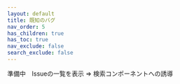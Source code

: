 ```yaml
---
layout: default
title: 既知のバグ
nav_order: 5
has_children: true
has_toc: true
nav_exclude: false
search_exclude: false
---
```


準備中　Issueの一覧を表示 ⇒ 検索コンポーネントへの誘導
